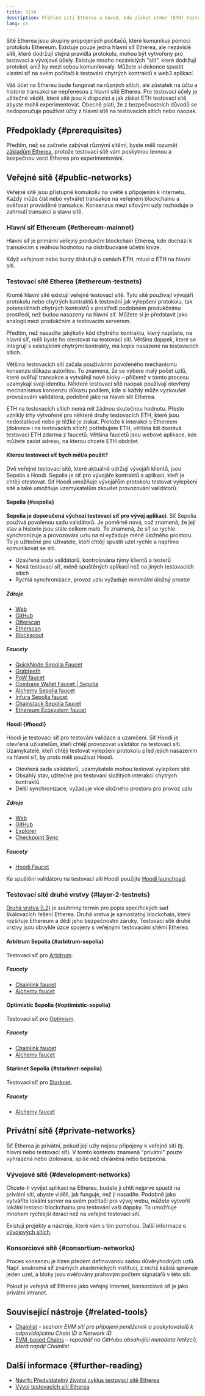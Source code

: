 ```yaml
---
title: Sítě
description: Přehled sítí Etherea a návod, kde získat ether (ETH) testovací sítě pro testování vaší aplikace.
lang: cs
---
```


Sítě Etherea jsou skupiny propojených počítačů, které komunikují pomocí protokolu Ethereum. Existuje pouze jedna hlavní síť Etherea, ale nezávislé sítě, které dodržují stejná pravidla protokolu, mohou být vytvořeny pro testovací a vývojové účely. Existuje mnoho nezávislých "sítí", které dodržují protokol, aniž by mezi sebou komunikovaly. Můžete si dokonce spustit vlastní síť na svém počítači k testování chytrých kontraktů a web3 aplikací.

Váš účet na Ethereu bude fungovat na různých sítích, ale zůstatek na účtu a historie transakcí se nepřenesou z hlavní sítě Etherea. Pro testovací účely je užitečné vědět, které sítě jsou k dispozici a jak získat ETH testovací sítě, abyste mohli experimentovat. Obecně platí, že z bezpečnostních důvodů se nedoporučuje používat účty z hlavní sítě na testovacích sítích nebo naopak.

## Předpoklady {#prerequisites}

Předtím, než se začnete zabývat různými sítěmi, byste měli rozumět [základům Etherea](/developers/docs/intro-to-ethereum/), protože testovací sítě vám poskytnou levnou a bezpečnou verzi Etherea pro experimentování.

## Veřejné sítě {#public-networks}

Veřejné sítě jsou přístupné komukoliv na světě s připojením k internetu. Každý může číst nebo vytvářet transakce na veřejném blockchainu a ověřovat prováděné transakce. Konsenzus mezi síťovými uzly rozhoduje o zahrnutí transakcí a stavu sítě.

### Hlavní síť Ethereum {#ethereum-mainnet}

Hlavní síť je primární veřejný produkční blockchain Etherea, kde dochází k transakcím s reálnou hodnotou na distribuované účetní knize.

Když veřejnost nebo burzy diskutují o cenách ETH, mluví o ETH na hlavní síti.

### Testovací sítě Etherea {#ethereum-testnets}

Kromě hlavní sítě existují veřejné testovací sítě. Tyto sítě používají vývojáři protokolu nebo chytrých kontraktů k testování jak vylepšení protokolu, tak potenciálních chytrých kontraktů v prostředí podobném produkčnímu prostředí, než budou nasazeny na hlavní síť. Můžete si je představit jako analogii mezi produkčním a testovacím serverem.

Předtím, než nasadíte jakýkoliv kód chytrého kontraktu, který napíšete, na hlavní síť, měli byste ho otestovat na testovací síti. Většina dappek, které se integrují s existujícími chytrými kontrakty, má kopie nasazené na testovacích sítích.

Většina testovacích sítí začala používáním povoleného mechanismu konsenzu důkazu autoritou. To znamená, že se vybere malý počet uzlů, které ověřují transakce a vytvářejí nové bloky – přičemž v tomto procesu uzamykají svoji identitu. Některé testovací sítě naopak používají otevřený mechanismus konsenzu důkazu podílem, kde si každý může vyzkoušet provozování validátora, podobně jako na hlavní síti Etherea.

ETH na testovacích sítích nemá mít žádnou skutečnou hodnotu. Přesto vznikly trhy vytvořené pro některé druhy testovacích ETH, které jsou nedostatkové nebo je těžké je získat. Protože k interakci s Ethereem (dokonce i na testovacích sítích) potřebujete ETH, většina lidí dostává testovací ETH zdarma z faucetů. Většina faucetů jsou webové aplikace, kde můžete zadat adresu, na kterou chcete ETH obdržet.

#### Kterou testovací síť bych měl/a použít?

Dvě veřejné testovací sítě, které aktuálně udržují vývojáři klientů, jsou Sepolia a Hoodi. Sepolia je síť pro vývojáře kontraktů a aplikací, kteří je chtějí otestovat. Síť Hoodi umožňuje vývojářům protokolu testovat vylepšení sítě a také umožňuje uzamykatelům zkoušet provozování validátorů.

#### Sepolia {#sepolia}

**Sepolia je doporučená výchozí testovací síť pro vývoj aplikací**. Síť Sepolia používá povolenou sadu validátorů. Je poměrně nová, což znamená, že její stav a historie jsou stále celkem malé. To znamená, že síť se rychle synchronizuje a provozování uzlu na ní vyžaduje méně úložného prostoru. To je užitečné pro uživatele, kteří chtějí spustit uzel rychle a napřímo komunikovat se sítí.

- Uzavřená sada validátorů, kontrolována týmy klientů a testerů
- Nová testovací síť, méně spuštěných aplikací než na jiných testovacích sítích
- Rychlá synchronizace, provoz uzlu vyžaduje minimální úložný prostor

##### Zdroje

- [Web](https://sepolia.dev/)
- [GitHub](https://github.com/eth-clients/sepolia)
- [Otterscan](https://sepolia.otterscan.io/)
- [Etherscan](https://sepolia.etherscan.io)
- [Blockscout](https://eth-sepolia.blockscout.com/)

##### Faucety

- [QuickNode Sepolia Faucet](https://faucet.quicknode.com/drip)
- [Grabteeth](https://grabteeth.xyz/)
- [PoW faucet](https://sepolia-faucet.pk910.de/)
- [Coinbase Wallet Faucet | Sepolia](https://coinbase.com/faucets/ethereum-sepolia-faucet)
- [Alchemy Sepolia faucet](https://sepoliafaucet.com/)
- [Infura Sepolia faucet](https://www.infura.io/faucet)
- [Chainstack Sepolia faucet](https://faucet.chainstack.com/sepolia-testnet-faucet)
- [Ethereum Ecosystem faucet](https://www.ethereum-ecosystem.com/faucets/ethereum-sepolia)

#### Hoodi {#hoodi}

Hoodi je testovací síť pro testování validace a uzamčení. Síť Hoodi je otevřená uživatelům, kteří chtějí provozovat validátor na testovací síti. Uzamykatelé, kteří chtějí testovat vylepšení protokolu před jejich nasazením na hlavní síť, by proto měli používat Hoodi.

- Otevřená sada validátorů, uzamykatelé mohou testovat vylepšení sítě
- Obsáhlý stav, užitečné pro testování složitých interakcí chytrých kontraktů
- Delší synchronizace, vyžaduje více úložného prostoru pro provoz uzlu

##### Zdroje

- [Web](https://hoodi.ethpandaops.io/)
- [GitHub](https://github.com/eth-clients/hoodi)
- [Explorer](https://explorer.hoodi.ethpandaops.io/)
- [Checkpoint Sync](https://checkpoint-sync.hoodi.ethpandaops.io/)

##### Faucety

- [Hoodi Faucet](https://hoodi.ethpandaops.io/)

Ke spuštění validátoru na testovací síti Hoodi použijte [Hoodi launchpad](https://hoodi.launchpad.ethereum.org/en/).

### Testovací sítě druhé vrstvy {#layer-2-testnets}

[Druhá vrstva (L2)](/layer-2/) je souhrnný termín pro popis specifických sad škálovacích řešení Etherea. Druhá vrstva je samostatný blockchain, který rozšiřuje Ethereum a dědí jeho bezpečnostní záruky. Testovací sítě druhé vrstvy jsou obvykle úzce spojeny s veřejnými testovacími sítěmi Etherea.

#### Arbitrum Sepolia {#arbitrum-sepolia}

Testovací síť pro [Arbitrum](https://arbitrum.io/).

##### Faucety

- [Chainlink faucet](https://faucets.chain.link/arbitrum-sepolia)
- [Alchemy faucet](https://www.alchemy.com/faucets/arbitrum-sepolia)

#### Optimistic Sepolia {#optimistic-sepolia}

Testovací síť pro [Optimism](https://www.optimism.io/).

##### Faucety

- [Chainlink faucet](https://faucets.chain.link/optimism-sepolia)
- [Alchemy faucet](https://www.alchemy.com/faucets/optimism-sepolia)

#### Starknet Sepolia {#starknet-sepolia}

Testovací síť pro [Starknet](https://www.starknet.io).

##### Faucety

- [Alchemy faucet](https://www.alchemy.com/faucets/starknet-sepolia)

## Privátní sítě {#private-networks}

Síť Etherea je privátní, pokud její uzly nejsou připojeny k veřejné síti (tj. hlavní nebo testovací síť). V tomto kontextu znamená "privátní" pouze vyhrazená nebo izolovaná, spíše než chráněná nebo bezpečná.

### Vývojové sítě {#development-networks}

Chcete-li vyvíjet aplikaci na Ethereu, budete ji chtít nejprve spustit na privátní síti, abyste viděli, jak funguje, než ji nasadíte. Podobně jako vytváříte lokální server na svém počítači pro vývoj webu, můžete vytvořit lokální instanci blockchainu pro testování vaší dappky. To umožňuje mnohem rychlejší iteraci než na veřejné testovací síti.

Existují projekty a nástroje, které vám s tím pomohou. Další informace o [vývojových sítích](/developers/docs/development-networks/).

### Konsorciové sítě {#consortium-networks}

Proces konsenzu je řízen předem definovanou sadou důvěryhodných uzlů. Např. soukromá síť známých akademických institucí, z nichž každá spravuje jeden uzel, a bloky jsou ověřovány prahovým počtem signatářů v této síti.

Pokud je veřejná síť Etherea jako veřejný internet, konsorciová síť je jako privátní intranet.

## Související nástroje {#related-tools}

- [Chainlist](https://chainlist.org/) _– seznam EVM sítí pro připojení peněženek a poskytovatelů k odpovídajícímu Chain ID a Network ID_
- [EVM-based Chains](https://github.com/ethereum-lists/chains) _– repozitář na GitHubu obsahující metadata řetězců, která napájí Chainlist_

## Další informace {#further-reading}

- [Návrh: Předvídatelný životní cyklus testovací sítě Etherea](https://ethereum-magicians.org/t/proposal-predictable-ethereum-testnet-lifecycle/11575/17)
- [Vývoj testovacích sítí Etherea](https://etherworld.co/2022/08/19/the-evolution-of-ethereum-testnet/)
